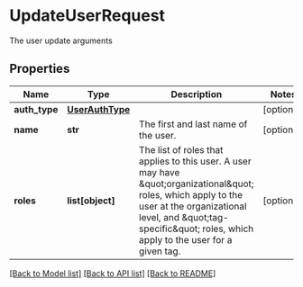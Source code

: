 # UpdateUserRequest

The user update arguments
## Properties
Name | Type | Description | Notes
------------ | ------------- | ------------- | -------------
**auth_type** | [**UserAuthType**](UserAuthType.md) |  | [optional] 
**name** | **str** | The first and last name of the user. | [optional] 
**roles** | **list[object]** | The list of roles that applies to this user. A user may have \&quot;organizational\&quot; roles, which apply to the user at the organizational level, and \&quot;tag-specific\&quot; roles, which apply to the user for a given tag. | [optional] 

[[Back to Model list]](../README.md#documentation-for-models) [[Back to API list]](../README.md#documentation-for-api-endpoints) [[Back to README]](../README.md)


